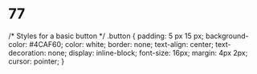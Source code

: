# 77
/* Styles for a basic button */
.button {
  padding: 5 px 15 px;
  background-color: #4CAF60;
  color: white;
  border: none;
  text-align: center;
  text-decoration: none;
  display: inline-block;
  font-size: 16px;
  margin: 4px 2px;
  cursor: pointer;
}
